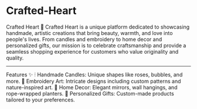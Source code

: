 # Crafted-Heart

Crafted Heart 🌟
Crafted Heart is a unique platform dedicated to showcasing handmade, artistic creations that bring beauty, warmth, and love into people's lives. From candles and embroidery to home decor and personalized gifts, our mission is to celebrate craftsmanship and provide a seamless shopping experience for customers who value originality and quality.

---

Features ✨
🕯 Handmade Candles: Unique shapes like roses, bubbles, and more.
🧵 Embroidery Art: Intricate designs including custom patterns and nature-inspired art.
🏡 Home Decor: Elegant mirrors, wall hangings, and rope-wrapped planters.
🎁 Personalized Gifts: Custom-made products tailored to your preferences.
